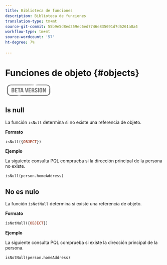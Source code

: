 ```yaml
---
title: Biblioteca de funciones
description: Biblioteca de funciones
translation-type: tm+mt
source-git-commit: 55b9e5d8ed259ec6ed7746e835691d7d6261a8a4
workflow-type: tm+mt
source-wordcount: '57'
ht-degree: 7%

---
```


# Funciones de objeto {#objects}

![](../../assets/do-not-localize/badge.png)

## Is null

La función `isNull` determina si no existe una referencia de objeto.

**Formato**

```sql
isNull({OBJECT})
```

**Ejemplo**

La siguiente consulta PQL comprueba si la dirección principal de la persona no existe.

```sql
isNull(person.homeAddress)
```

## No es nulo

La función `isNotNull` determina si existe una referencia de objeto.

**Formato**

```sql
isNotNull({OBJECT})
```

**Ejemplo**

La siguiente consulta PQL comprueba si existe la dirección principal de la persona.

```sql
isNotNull(person.homeAddress)
```
